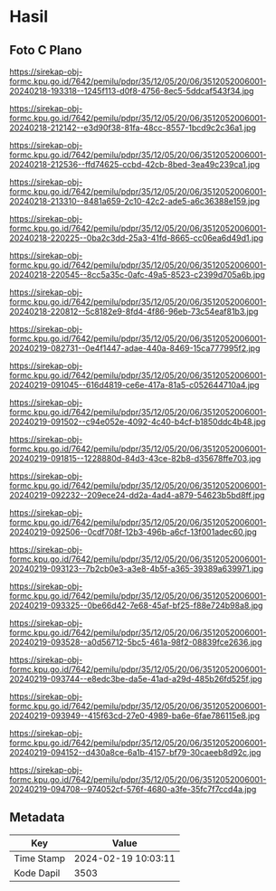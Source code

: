 # Hasil

## Foto C Plano

https://sirekap-obj-formc.kpu.go.id/7642/pemilu/pdpr/35/12/05/20/06/3512052006001-20240218-193318--1245f113-d0f8-4756-8ec5-5ddcaf543f34.jpg

https://sirekap-obj-formc.kpu.go.id/7642/pemilu/pdpr/35/12/05/20/06/3512052006001-20240218-212142--e3d90f38-81fa-48cc-8557-1bcd9c2c36a1.jpg

https://sirekap-obj-formc.kpu.go.id/7642/pemilu/pdpr/35/12/05/20/06/3512052006001-20240218-212536--ffd74625-ccbd-42cb-8bed-3ea49c239ca1.jpg

https://sirekap-obj-formc.kpu.go.id/7642/pemilu/pdpr/35/12/05/20/06/3512052006001-20240218-213310--8481a659-2c10-42c2-ade5-a6c36388e159.jpg

https://sirekap-obj-formc.kpu.go.id/7642/pemilu/pdpr/35/12/05/20/06/3512052006001-20240218-220225--0ba2c3dd-25a3-41fd-8665-cc06ea6d49d1.jpg

https://sirekap-obj-formc.kpu.go.id/7642/pemilu/pdpr/35/12/05/20/06/3512052006001-20240218-220545--8cc5a35c-0afc-49a5-8523-c2399d705a6b.jpg

https://sirekap-obj-formc.kpu.go.id/7642/pemilu/pdpr/35/12/05/20/06/3512052006001-20240218-220812--5c8182e9-8fd4-4f86-96eb-73c54eaf81b3.jpg

https://sirekap-obj-formc.kpu.go.id/7642/pemilu/pdpr/35/12/05/20/06/3512052006001-20240219-082731--0e4f1447-adae-440a-8469-15ca777995f2.jpg

https://sirekap-obj-formc.kpu.go.id/7642/pemilu/pdpr/35/12/05/20/06/3512052006001-20240219-091045--616d4819-ce6e-417a-81a5-c052644710a4.jpg

https://sirekap-obj-formc.kpu.go.id/7642/pemilu/pdpr/35/12/05/20/06/3512052006001-20240219-091502--c94e052e-4092-4c40-b4cf-b1850ddc4b48.jpg

https://sirekap-obj-formc.kpu.go.id/7642/pemilu/pdpr/35/12/05/20/06/3512052006001-20240219-091815--1228880d-84d3-43ce-82b8-d35678ffe703.jpg

https://sirekap-obj-formc.kpu.go.id/7642/pemilu/pdpr/35/12/05/20/06/3512052006001-20240219-092232--209ece24-dd2a-4ad4-a879-54623b5bd8ff.jpg

https://sirekap-obj-formc.kpu.go.id/7642/pemilu/pdpr/35/12/05/20/06/3512052006001-20240219-092506--0cdf708f-12b3-496b-a6cf-13f001adec60.jpg

https://sirekap-obj-formc.kpu.go.id/7642/pemilu/pdpr/35/12/05/20/06/3512052006001-20240219-093123--7b2cb0e3-a3e8-4b5f-a365-39389a639971.jpg

https://sirekap-obj-formc.kpu.go.id/7642/pemilu/pdpr/35/12/05/20/06/3512052006001-20240219-093325--0be66d42-7e68-45af-bf25-f88e724b98a8.jpg

https://sirekap-obj-formc.kpu.go.id/7642/pemilu/pdpr/35/12/05/20/06/3512052006001-20240219-093528--a0d56712-5bc5-461a-98f2-08839fce2636.jpg

https://sirekap-obj-formc.kpu.go.id/7642/pemilu/pdpr/35/12/05/20/06/3512052006001-20240219-093744--e8edc3be-da5e-41ad-a29d-485b26fd525f.jpg

https://sirekap-obj-formc.kpu.go.id/7642/pemilu/pdpr/35/12/05/20/06/3512052006001-20240219-093949--415f63cd-27e0-4989-ba6e-6fae786115e8.jpg

https://sirekap-obj-formc.kpu.go.id/7642/pemilu/pdpr/35/12/05/20/06/3512052006001-20240219-094152--d430a8ce-6a1b-4157-bf79-30caeeb8d92c.jpg

https://sirekap-obj-formc.kpu.go.id/7642/pemilu/pdpr/35/12/05/20/06/3512052006001-20240219-094708--974052cf-576f-4680-a3fe-35fc7f7ccd4a.jpg


## Metadata

| Key        | Value               |
| ---------- | ------------------- |
| Time Stamp | 2024-02-19 10:03:11 |
| Kode Dapil | 3503                |



